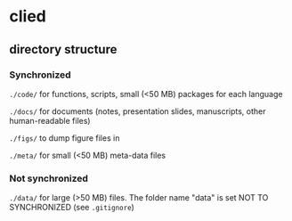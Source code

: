 # clied

## directory structure

### Synchronized
`./code/`  for functions, scripts, small (<50 MB) packages for each language

`./docs/`  for documents (notes, presentation slides, manuscripts, other human-readable files)

`./figs/`  to dump figure files in

`./meta/`  for small (<50 MB) meta-data files

### Not synchronized
`./data/`  for large (>50 MB) files. The folder name "data" is set NOT TO SYNCHRONIZED (see `.gitignore`)
